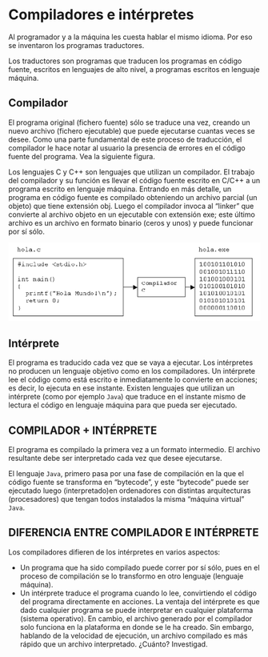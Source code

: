 # Compiladores e intérpretes

Al programador y a la máquina les cuesta hablar el mismo idioma. Por eso se inventaron los programas traductores.

Los traductores son programas que traducen los programas en código fuente, escritos en lenguajes de alto nivel, a programas escritos en lenguaje máquina.

## Compilador

El programa original (fichero fuente) sólo se traduce una vez, creando un nuevo archivo (fichero ejecutable) que puede ejecutarse cuantas veces se desee.
Como una parte fundamental de este proceso de traducción, el compilador le hace notar al usuario la presencia de errores en el código fuente del programa. Vea la siguiente figura.

Los lenguajes C y C++ son lenguajes que utilizan un compilador. El trabajo del compilador y su función es llevar el código fuente escrito en C/C++ a un programa escrito en lenguaje máquina. Entrando en más detalle, un programa en código fuente es compilado obteniendo un archivo parcial (un objeto) que tiene extensión obj. Luego  el compilador invoca al “linker” que convierte al archivo objeto en un ejecutable con extensión exe; este último archivo es un archivo en formato binario (ceros y unos) y puede funcionar por sí sólo.

![](2019-06-21-08-30-28.png)

## Intérprete

El programa es traducido cada vez que se vaya a ejecutar.
Los intérpretes no producen un lenguaje objetivo como en los compiladores. Un intérprete lee el código como está escrito e inmediatamente lo convierte en acciones; es decir, lo ejecuta en ese instante.
Existen lenguajes que utilizan un intérprete (como por ejemplo `Java`) que traduce en el instante mismo de lectura el código en lenguaje máquina para que pueda ser ejecutado.

## COMPILADOR + INTÉRPRETE

El programa es compilado la primera vez a un formato intermedio. El archivo resultante debe ser interpretado cada vez que desee ejecutarse.

El lenguaje `Java`, primero pasa por una fase de compilación en la que el código fuente se transforma en “bytecode”, y este “bytecode” puede ser ejecutado luego (interpretado)en ordenadores con distintas arquitecturas (procesadores) que tengan todos instalados la misma “máquina virtual” `Java`.

## DIFERENCIA ENTRE COMPILADOR E INTÉRPRETE

Los compiladores difieren de los intérpretes en varios aspectos:

- Un programa que ha sido compilado puede correr por sí sólo, pues en el proceso de compilación se lo transformo en otro lenguaje (lenguaje máquina).
- Un intérprete traduce el programa cuando lo lee, convirtiendo el código del programa directamente en acciones. La ventaja del intérprete es que dado cualquier programa se puede interpretar en cualquier plataforma (sistema operativo). En cambio, el archivo generado por el compilador solo funciona en la plataforma en donde se le ha creado. Sin embargo, hablando de la velocidad de ejecución, un archivo compilado es más rápido que un archivo interpretado. ¿Cuánto? Investigad.